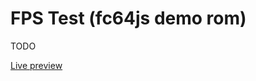 # FPS Test (fc64js demo rom)

TODO

[Live preview](https://theinvader360.github.io/fc64js/rom/demo/fps-test/)

